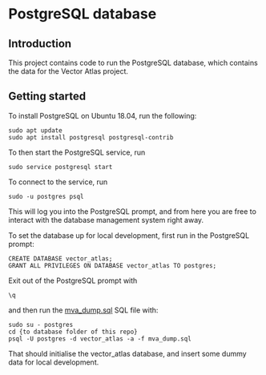 # PostgreSQL database

## Introduction

This project contains code to run the PostgreSQL database, which contains the data for the Vector Atlas project.

## Getting started

To install PostgreSQL on Ubuntu 18.04, run the following:
```
sudo apt update
sudo apt install postgresql postgresql-contrib
```

To then start the PostgreSQL service, run
```
sudo service postgresql start
```

To connect to the service, run
```
sudo -u postgres psql
```

This will log you into the PostgreSQL prompt, and from here you are free to interact with the database management system right away.

To set the database up for local development, first run in the PostgreSQL prompt:

```
CREATE DATABASE vector_atlas;
GRANT ALL PRIVILEGES ON DATABASE vector_atlas TO postgres;
```

Exit out of the PostgreSQL prompt with
```
\q
```

and then run the [mva_dump.sql](./mva_dump.sql) SQL file with:
```
sudo su - postgres
cd {to database folder of this repo}
psql -U postgres -d vector_atlas -a -f mva_dump.sql
```

That should initialise the vector_atlas database, and insert some dummy data for local development.
